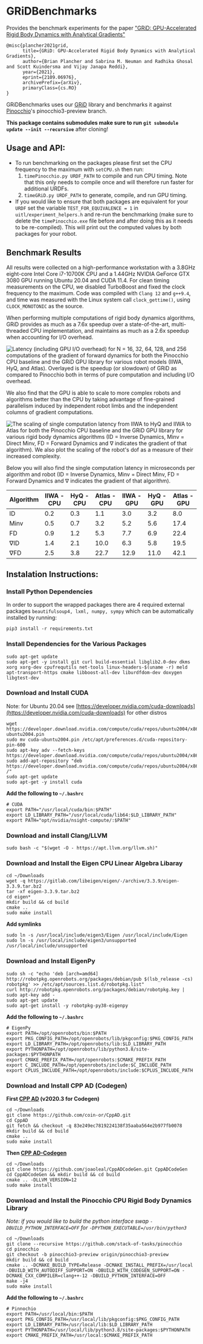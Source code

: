 # GRiDBenchmarks

Provides the benchmark experiments for the paper ["GRiD: GPU-Accelerated Rigid Body Dynamics with Analytical Gradients"](https://brianplancher.com/publication/GRiD/)
```
@misc{plancher2021grid,
      title={GRiD: GPU-Accelerated Rigid Body Dynamics with Analytical Gradients}, 
      author={Brian Plancher and Sabrina M. Neuman and Radhika Ghosal and Scott Kuindersma and Vijay Janapa Reddi},
      year={2021},
      eprint={2109.06976},
      archivePrefix={arXiv},
      primaryClass={cs.RO}
}
```

GRiDBenchmarks uses our [GRiD](https://github.com/robot-acceleration/GRiD) library and benchmarks it against [Pinocchio](https://github.com/stack-of-tasks/pinocchio/tree/pinocchio3-preview)'s pinocchio3-preview branch.

**This package contains submodules make sure to run ```git submodule update --init --recursive```** after cloning!

## Usage and API:
+ To run benchmarking on the packages please first set the CPU frequency to the maximum with ```setCPU.sh``` then run:
  1) ```timePinocchio.py URDF_PATH``` to compile and run CPU timing. Note that this only needs to compile once and will therefore run faster for additional URDFs.
  2) ```timeGRiD.py URDF_PATH``` to generate, compile, and run GPU timing.
+ If you would like to ensure that both packages are equivalent for your ```URDF``` set the variable ```TEST_FOR_EQUIVALENCE = 1``` in ```uitl/experiment_helpers.h``` and re-run the benchmarking (make sure to delete the ```timePinocchio.exe``` file before and after doing this as it needs to be re-compiled). This will print out the computed values by both packages for your robot.

## Benchmark Results
All results were collected on a high-performance workstation with a 3.8GHz eight-core Intel Core i7-10700K CPU and a 1.44GHz NVIDIA GeForce GTX 3080 GPU running Ubuntu 20.04 and CUDA 11.4. For clean timing measurements on the CPU, we disabled TurboBoost and fixed the clock frequency to the maximum. Code was compiled with ```Clang 12``` and ```g++9.4```, and time was measured with the Linux system call ```clock_gettime()```, using ```CLOCK_MONOTONIC``` as the source.

When performing multiple computations of rigid body dynamics algorithms, GRiD provides as much as a 7.6x speedup over a state-of-the-art, multi-threaded CPU implementation, and maintains as much as a 2.6x speedup when accounting for I/O overhead. 

![Latency (including GPU I/O overhead) for N = 16, 32, 64, 128, and 256 computations of the gradient of forward dynamics for both the Pinocchio CPU baseline and the GRiD GPU library for various robot models (IIWA, HyQ, and Atlas). Overlayed is the speedup (or slowdown) of GRiD as compared to Pinocchio both in terms of pure computation and including I/O overhead.](imgs/benchmark_multi_fd_grad.png)

We also find that the GPU is able to scale to more complex robots and algorithms better than the CPU by taking advantage of fine-grained parallelism induced by independent robot limbs and the independent columns of gradient computations.

![The scaling of single computation latency from IIWA to HyQ and IIWA to Atlas for both the Pinocchio CPU baseline and the GRiD GPU library for various rigid body dynamics algorithms (ID = Inverse Dynamics, Minv = Direct Minv, FD = Forward Dynamics and ∇ indicates the gradient of that algorithm). We also plot the scaling of the robot's dof as a measure of their increased complexity.](imgs/benchmark_single_scaling.png)

Below you will also find the single computation latency in microseconds per algorithm and robot (ID = Inverse Dynamics, Minv = Direct Minv, FD = Forward Dynamics and ∇ indicates the gradient of that algorithm).

| Algorithm | IIWA - CPU | HyQ - CPU | Atlas - CPU | IIWA - GPU | HyQ - GPU | Atlas - GPU |
|-----------|------------|-----------|-------------|------------|-----------|-------------|
| ID        | 0.2        | 0.3       | 1.1         | 3.0        | 3.2       | 8.0         |
| Minv      | 0.5        | 0.7       | 3.2         | 5.2        | 5.6       | 17.4        |
| FD        | 0.9        | 1.2       | 5.3         | 7.7        | 6.9       | 22.4        |
| ∇ID       | 1.4        | 2.1       | 10.0        | 6.3        | 5.8       | 19.5        |
| ∇FD       | 2.5        | 3.8       | 22.7        | 12.9       | 11.0      | 42.1        |

## Instalation Instructions:
### Install Python Dependencies
In order to support the wrapped packages there are 4 required external packages ```beautifulsoup4, lxml, numpy, sympy``` which can be automatically installed by running:
```shell
pip3 install -r requirements.txt
```
### Install Dependencies for the Various Packages
```
sudo apt-get update
sudo apt-get -y install git curl build-essential libglib2.0-dev dkms xorg xorg-dev cpufrequtils net-tools linux-headers-$(uname -r) meld apt-transport-https cmake libboost-all-dev liburdfdom-dev doxygen libgtest-dev
```
### Download and Install CUDA 
Note: for Ubuntu 20.04 see [https://developer.nvidia.com/cuda-downloads](https://developer.nvidia.com/cuda-downloads) for other distros
```
wget https://developer.download.nvidia.com/compute/cuda/repos/ubuntu2004/x86_64/cuda-ubuntu2004.pin
sudo mv cuda-ubuntu2004.pin /etc/apt/preferences.d/cuda-repository-pin-600
sudo apt-key adv --fetch-keys https://developer.download.nvidia.com/compute/cuda/repos/ubuntu2004/x86_64/7fa2af80.pub
sudo add-apt-repository "deb https://developer.download.nvidia.com/compute/cuda/repos/ubuntu2004/x86_64/ /"
sudo apt-get update
sudo apt-get -y install cuda
```
**Add the following to ```~/.bashrc```**
```
# CUDA
export PATH="/usr/local/cuda/bin:$PATH"
export LD_LIBRARY_PATH="/usr/local/cuda/lib64:$LD_LIBRARY_PATH"
export PATH="opt/nvidia/nsight-compute/:$PATH"
```
### Download and install Clang/LLVM
```
sudo bash -c "$(wget -O - https://apt.llvm.org/llvm.sh)"
```
### Download and Install the Eigen CPU Linear Algebra Libaray
```
cd ~/Downloads
wget -q https://gitlab.com/libeigen/eigen/-/archive/3.3.9/eigen-3.3.9.tar.bz2
tar -xf eigen-3.3.9.tar.bz2
cd eigen*
mkdir build && cd build
cmake ..
sudo make install
```
**Add symlinks**
```
sudo ln -s /usr/local/include/eigen3/Eigen /usr/local/include/Eigen
sudo ln -s /usr/local/include/eigen3/unsupported /usr/local/include/unsupported
```
### Download and Install EigenPy
```
sudo sh -c "echo 'deb [arch=amd64] http://robotpkg.openrobots.org/packages/debian/pub $(lsb_release -cs) robotpkg' >> /etc/apt/sources.list.d/robotpkg.list"
curl http://robotpkg.openrobots.org/packages/debian/robotpkg.key | sudo apt-key add -
sudo apt-get update
sudo apt-get install -y robotpkg-py38-eigenpy
```
**Add the following to ```~/.bashrc```**
```
# EigenPy
export PATH=/opt/openrobots/bin:$PATH
export PKG_CONFIG_PATH=/opt/openrobots/lib/pkgconfig:$PKG_CONFIG_PATH
export LD_LIBRARY_PATH=/opt/openrobots/lib:$LD_LIBRARY_PATH
export PYTHONPATH=/opt/openrobots/lib/python3.8/site-packages:$PYTHONPATH
export CMAKE_PREFIX_PATH=/opt/openrobots:$CMAKE_PREFIX_PATH
export C_INCLUDE_PATH=/opt/openrobots/include:$C_INCLUDE_PATH
export CPLUS_INCLUDE_PATH=/opt/openrobots/include:$CPLUS_INCLUDE_PATH
```
### Download and Install CPP AD (Codegen)
**First [CPP AD](https://coin-or.github.io/CppAD/doc/install.htm) (v2020.3 for Codegen)**
```
cd ~/Downloads
git clone https://github.com/coin-or/CppAD.git
cd CppAD
git fetch && checkout -q 83e249ec7819224138f35aaba564e2b977fb0078
mkdir build && cd build
cmake ..
sudo make install
```
**Then [CPP AD-Codegen](https://github.com/joaoleal/CppADCodeGen)**
```
cd ~/Downloads
git clone https://github.com/joaoleal/CppADCodeGen.git CppADCodeGen
cd CppADCodeGen && mkdir build && cd build
cmake .. -DLLVM_VERSION=12
sudo make install
```
### Download and Install the Pinocchio CPU Rigid Body Dynamics Library
*Note: if you would like to build the python interface swap ```-DBUILD_PYTHON_INTERFACE=OFF``` for ```-DPYTHON_EXECUTABLE=/usr/bin/python3```*
```
cd ~/Downloads
git clone --recursive https://github.com/stack-of-tasks/pinocchio
cd pinocchio
git checkout -b pinocchio3-preview origin/pinocchio3-preview 
mkdir build && cd build
cmake .. -DCMAKE_BUILD_TYPE=Release -DCMAKE_INSTALL_PREFIX=/usr/local -DBUILD_WITH_AUTODIFF_SUPPORT=ON -DBUILD_WITH_CODEGEN_SUPPORT=ON -DCMAKE_CXX_COMPILER=clang++-12 -DBUILD_PYTHON_INTERFACE=OFF
make -j4
sudo make install
```
**Add the following to ```~/.bashrc```**
```
# Pinnochio
export PATH=/usr/local/bin:$PATH
export PKG_CONFIG_PATH=/usr/local/lib/pkgconfig:$PKG_CONFIG_PATH
export LD_LIBRARY_PATH=/usr/local/lib:$LD_LIBRARY_PATH
export PYTHONPATH=/usr/local/lib/python3.8/site-packages:$PYTHONPATH
export CMAKE_PREFIX_PATH=/usr/local:$CMAKE_PREFIX_PATH
```
